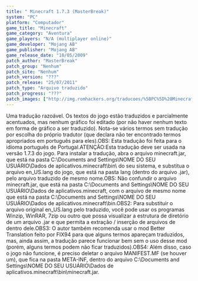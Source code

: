 ```yaml
---
title: " Minecraft 1.7.3 (MasterBreak)"
system: "PC"
platform: "Computador"
game_title: "Minecraft"
game_category: "Aventura"
game_players: "N/A (multiplayer online)"
game_developer: "Mojang AB"
game_publisher: "Mojang AB"
game_release_date: "10/05/2009"
patch_author: "MasterBreak"
patch_group: "Nenhum"
patch_site: "Nenhum"
patch_version: "???"
patch_release: "25/07/2011"
patch_type: "Arquivo traduzido"
patch_progress: "???"
patch_images: ["http://img.romhackers.org/traducoes/%5BPC%5D%20Minecraft%20-%20MasterBreak%20-%201.png","http://img.romhackers.org/traducoes/%5BPC%5D%20Minecraft%20-%20MasterBreak%20-%202.png","http://img.romhackers.org/traducoes/%5BPC%5D%20Minecraft%20-%20MasterBreak%20-%203.png"]
---
```

Uma tradução razoável. Os textos do jogo estão traduzidos e parcialmente acentuados, mas nenhum gráfico foi editado (por não haver nenhum texto em forma de gráfico a ser traduzido). Nota-se vários termos sem tradução por escolha do próprio tradutor (que declara não ter encontrado termos apropriados em português para eles).OBS: Esta tradução foi feita para o idioma português de Portugal.ATENÇÃO:Esta tradução deve ser usada na versão 1.7.3 do jogo. Para instalar a tradução, abra o arquivo minecraft.jar, que está na pasta C:\Documents and Settings\NOME DO SEU USUÁRIO\Dados de aplicativos\.minecraft\bin\ do seu sistema, e substitua o arquivo en_US.lang do jogo, que está na pasta lang (dentro do arquivo .jar), pelo arquivo traduzido de mesmo nome.OBS: Não confundir o arquivo minecraft.jar, que está na pasta C:\Documents and Settings\NOME DO SEU USUÁRIO\Dados de aplicativos\.minecraft\, com o arquivo de mesmo nome que está na pasta C:\Documents and Settings\NOME DO SEU USUÁRIO\Dados de aplicativos\.minecraft\bin\.OBS2: Para substituir o arquivo original en_US.lang pelo traduzido, você pode usar os programas Winzip, WinRAR, 7zip ou outro que possa visualizar a estrutura de diretório de um arquivo .jar e que permita a extração / inserção de arquivos de dentro dele.OBS3: O autor também recomenda usar o mod Better Translation feito por FIX94 para que alguns termos apareçam traduzidos, mas, ainda assim, a tradução parece funcionar bem sem o uso desse mod (porém, alguns termos podem não ficar traduzidos).OBS4: Além disso, caso o jogo não funcione, é preciso deletar o arquivo MANIFEST.MF (se houver um), que fica na pasta META-INF, dentro do arquivo C:\Documents and Settings\NOME DO SEU USUÁRIO\Dados de aplicativos\.minecraft\bin\minecraft.jar.